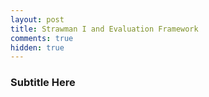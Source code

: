 ```yaml
---
layout: post
title: Strawman I and Evaluation Framework
comments: true
hidden: true
---
```


### [](#header-3)Subtitle Here

